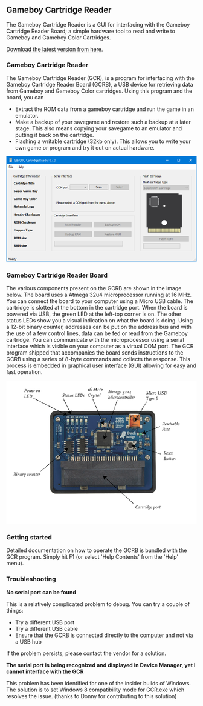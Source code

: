 ## Gameboy Cartridge Reader

The Gameboy Cartridge Reader is a GUI for interfacing with the Gameboy Cartridge Reader Board; a simple hardware tool to read and write to Gameboy and Gameboy Color Cartridges.

<i class="fa fa-file-download"></i> [Download the latest version from here](https://github.com/ifilot/gcr/releases/download/v.0.9.0/gcr_installer_win64_v0.9.0.zip).

### Gameboy Cartridge Reader

The Gameboy Cartridge Reader (GCR), is a program for interfacing with the Gameboy Cartridge Reader Board (GCRB), a USB device for retrieving data from Gameboy and Gameboy Color cartridges. Using this program and the board, you can

* Extract the ROM data from a gameboy cartridge and run the game in an emulator.
* Make a backup of your savegame and restore such a backup at a later stage. This also means copying your savegame to an emulator and putting it back on the cartridge.
* Flashing a writable cartridge (32kb only). This allows you to write your own game or program and try it out on actual hardware.

![Gameboy Cartridge Reader Board](img/screenshot_gcr_v0_7.PNG)

### Gameboy Cartridge Reader Board

The various components present on the GCRB are shown in the image below. The board uses a Atmega 32u4 microprocessor running at 16 MHz. You can connect the board to your computer using a Micro USB cable. The cartridge is slotted at the bottom in the cartridge port. When the board is powered via USB, the green LED at the left-top corner is on. The other status LEDs show you a visual indication on what the board is doing. Using a 12-bit binary counter, addresses can be put on the address bus and with the use of a few control lines, data can be fed or read from the Gameboy cartridge. You can communicate with the microprocessor using a serial interface which is visible on your computer as a virtual COM port. The GCR program shipped that accompanies the board sends instructions to the GCRB using a series of 8-byte commands and collects the response. This process is embedded in graphical user interface (GUI) allowing for easy and fast operation.

![Gameboy Cartridge Reader Board](img/gameboy_cartridge_reader_board_hardware.png)

### Getting started

Detailed documentation on how to operate the GCRB is bundled with the GCR program. Simply hit F1 (or select 'Help Contents' from the 'Help' menu).

### Troubleshooting

**No serial port can be found**

This is a relatively complicated problem to debug. You can try a couple of things:
* Try a different USB port
* Try a different USB cable
* Ensure that the GCRB is connected directly to the computer and not via a USB hub

If the problem persists, please contact the vendor for a solution.

**The serial port is being recognized and displayed in Device Manager, yet I cannot interface with the GCR**

This problem has been identified for one of the insider builds of Windows. The solution is to set Windows 8 compatibility mode for GCR.exe which resolves the issue. (thanks to Donny for contributing to this solution)
